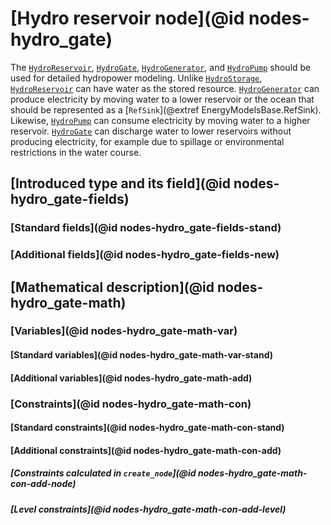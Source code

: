 # [Hydro reservoir node](@id nodes-hydro_gate)

The [`HydroReservoir`](@ref), [`HydroGate`](@ref), [`HydroGenerator`](@ref), and [`HydroPump`](@ref) should be used for detailed hydropower modeling.
Unlike [`HydroStorage`](@ref), [`HydroReservoir`](@ref) can have water as the stored resource.
[`HydroGenerator`](@ref) can produce electricity by moving water to a lower reservoir or the ocean that should be represented as a [`RefSink`](@extref EnergyModelsBase.RefSink).
Likewise, [`HydroPump`](@ref) can consume electricity by moving water to a higher reservoir.
[`HydroGate`](@ref) can discharge water to lower reservoirs without producing electricity, for example due to spillage or environmental restrictions in the water course.

## [Introduced type and its field](@id nodes-hydro_gate-fields)

### [Standard fields](@id nodes-hydro_gate-fields-stand)

### [Additional fields](@id nodes-hydro_gate-fields-new)

## [Mathematical description](@id nodes-hydro_gate-math)

### [Variables](@id nodes-hydro_gate-math-var)

#### [Standard variables](@id nodes-hydro_gate-math-var-stand)

#### [Additional variables](@id nodes-hydro_gate-math-add)

### [Constraints](@id nodes-hydro_gate-math-con)

#### [Standard constraints](@id nodes-hydro_gate-math-con-stand)

#### [Additional constraints](@id nodes-hydro_gate-math-con-add)

##### [Constraints calculated in `create_node`](@id nodes-hydro_gate-math-con-add-node)

##### [Level constraints](@id nodes-hydro_gate-math-con-add-level)
